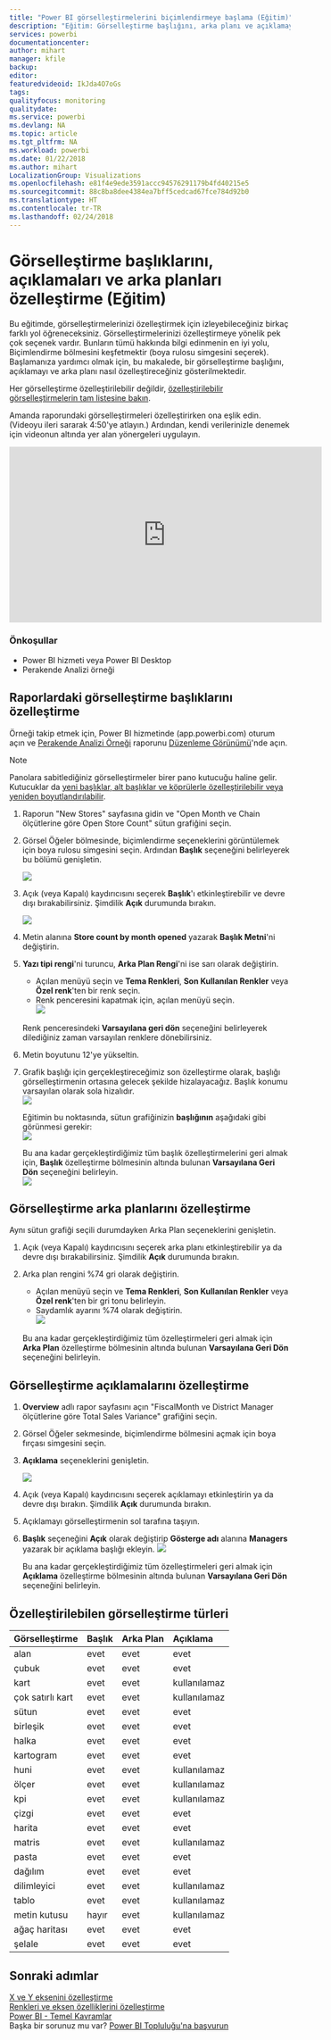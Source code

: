 ```yaml
---
title: "Power BI görselleştirmelerini biçimlendirmeye başlama (Eğitim)"
description: "Eğitim: Görselleştirme başlığını, arka planı ve açıklamayı özelleştirme"
services: powerbi
documentationcenter: 
author: mihart
manager: kfile
backup: 
editor: 
featuredvideoid: IkJda4O7oGs
tags: 
qualityfocus: monitoring
qualitydate: 
ms.service: powerbi
ms.devlang: NA
ms.topic: article
ms.tgt_pltfrm: NA
ms.workload: powerbi
ms.date: 01/22/2018
ms.author: mihart
LocalizationGroup: Visualizations
ms.openlocfilehash: e81f4e9ede3591accc94576291179b4fd40215e5
ms.sourcegitcommit: 88c8ba8dee4384ea7bff5cedcad67fce784d92b0
ms.translationtype: HT
ms.contentlocale: tr-TR
ms.lasthandoff: 02/24/2018
---
```

# <a name="customize-visualization-titles-legends-and-backgrounds-tutorial"></a>Görselleştirme başlıklarını, açıklamaları ve arka planları özelleştirme (Eğitim)
Bu eğitimde, görselleştirmelerinizi özelleştirmek için izleyebileceğiniz birkaç farklı yol öğreneceksiniz.   Görselleştirmelerinizi özelleştirmeye yönelik pek çok seçenek vardır. Bunların tümü hakkında bilgi edinmenin en iyi yolu, Biçimlendirme bölmesini keşfetmektir (boya rulosu simgesini seçerek).  Başlamanıza yardımcı olmak için, bu makalede, bir görselleştirme başlığını, açıklamayı ve arka planı nasıl özelleştireceğiniz gösterilmektedir.  

Her görselleştirme özelleştirilebilir değildir, [özelleştirilebilir görselleştirmelerin tam listesine bakın](#list).  

Amanda raporundaki görselleştirmeleri özelleştirirken ona eşlik edin. (Videoyu ileri sararak 4:50'ye atlayın.) Ardından, kendi verilerinizle denemek için videonun altında yer alan yönergeleri uygulayın.

<iframe width="560" height="315" src="https://www.youtube.com/embed/IkJda4O7oGs" frameborder="0" allowfullscreen></iframe>

### <a name="prerequisites"></a>Önkoşullar
- Power BI hizmeti veya Power BI Desktop
- Perakende Analizi örneği

## <a name="customize-visualization-titles-in-reports"></a>Raporlardaki görselleştirme başlıklarını özelleştirme
Örneği takip etmek için, Power BI hizmetinde (app.powerbi.com) oturum açın ve [Perakende Analizi Örneği](sample-datasets.md) raporunu [Düzenleme Görünümü](service-interact-with-a-report-in-editing-view.md)'nde açın.

> [!NOTE]
> Panolara sabitlediğiniz görselleştirmeler birer pano kutucuğu haline gelir.  Kutucuklar da [yeni başlıklar, alt başlıklar ve köprülerle özelleştirilebilir veya yeniden boyutlandırılabilir](service-dashboard-edit-tile.md).
> 
> 

1. Raporun "New Stores" sayfasına gidin ve "Open Month ve Chain ölçütlerine göre Open Store Count" sütun grafiğini seçin.
2. Görsel Öğeler bölmesinde, biçimlendirme seçeneklerini görüntülemek için boya rulosu simgesini seçin.  Ardından **Başlık** seçeneğini belirleyerek bu bölümü genişletin.  
   
   ![](media/power-bi-visualization-customize-title-background-and-legend/power-bi-formatting-menu.png)
3. Açık (veya Kapalı) kaydırıcısını seçerek **Başlık**'ı etkinleştirebilir ve devre dışı bırakabilirsiniz. Şimdilik **Açık** durumunda bırakın.  
   
   ![](media/power-bi-visualization-customize-title-background-and-legend/onoffslider.png)
4. Metin alanına **Store count by month opened** yazarak **Başlık Metni**'ni değiştirin.  
5. **Yazı tipi rengi**'ni turuncu, **Arka Plan Rengi**'ni ise sarı olarak değiştirin.
   
   * Açılan menüyü seçin ve **Tema Renkleri**, **Son Kullanılan Renkler** veya **Özel renk**'ten bir renk seçin.
   * Renk penceresini kapatmak için, açılan menüyü seçin.  
     ![](media/power-bi-visualization-customize-title-background-and-legend/customizecolorpicker.png)
   
   Renk penceresindeki **Varsayılana geri dön** seçeneğini belirleyerek dilediğiniz zaman varsayılan renklere dönebilirsiniz.
6. Metin boyutunu 12'ye yükseltin.
7. Grafik başlığı için gerçekleştireceğimiz son özelleştirme olarak, başlığı görselleştirmenin ortasına gelecek şekilde hizalayacağız. Başlık konumu varsayılan olarak sola hizalıdır.  
   ![](media/power-bi-visualization-customize-title-background-and-legend/customizealign.png)
   
    Eğitimin bu noktasında, sütun grafiğinizin **başlığının** aşağıdaki gibi görünmesi gerekir:  
    ![](media/power-bi-visualization-customize-title-background-and-legend/tutorialprogress1.png)
   
    Bu ana kadar gerçekleştirdiğimiz tüm başlık özelleştirmelerini geri almak için, **Başlık** özelleştirme bölmesinin altında bulunan **Varsayılana Geri Dön** seçeneğini belirleyin.  
    ![](media/power-bi-visualization-customize-title-background-and-legend/revertall.png)

## <a name="customize-visualization-backgrounds"></a>Görselleştirme arka planlarını özelleştirme
Aynı sütun grafiği seçili durumdayken Arka Plan seçeneklerini genişletin.

1. Açık (veya Kapalı) kaydırıcısını seçerek arka planı etkinleştirebilir ya da devre dışı bırakabilirsiniz. Şimdilik **Açık** durumunda bırakın.
2. Arka plan rengini %74 gri olarak değiştirin.
   
   * Açılan menüyü seçin ve **Tema Renkleri**, **Son Kullanılan Renkler** veya **Özel renk**'ten bir gri tonu belirleyin.
   * Saydamlık ayarını %74 olarak değiştirin.   
     ![](media/power-bi-visualization-customize-title-background-and-legend/power-bi-customize-background.png)
   
   Bu ana kadar gerçekleştirdiğimiz tüm özelleştirmeleri geri almak için **Arka Plan** özelleştirme bölmesinin altında bulunan **Varsayılana Geri Dön** seçeneğini belirleyin.

## <a name="customize-visualization-legends"></a>Görselleştirme açıklamalarını özelleştirme
1. **Overview** adlı rapor sayfasını açın "FiscalMonth ve District Manager ölçütlerine göre Total Sales Variance" grafiğini seçin.
2. Görsel Öğeler sekmesinde, biçimlendirme bölmesini açmak için boya fırçası simgesini seçin.  
3. **Açıklama** seçeneklerini genişletin.
   
      ![](media/power-bi-visualization-customize-title-background-and-legend/legend.png)
4. Açık (veya Kapalı) kaydırıcısını seçerek açıklamayı etkinleştirin ya da devre dışı bırakın. Şimdilik **Açık** durumunda bırakın.
5. Açıklamayı görselleştirmenin sol tarafına taşıyın.    
6. **Başlık** seçeneğini **Açık** olarak değiştirip **Gösterge adı** alanına **Managers** yazarak bir açıklama başlığı ekleyin.
   ![](media/power-bi-visualization-customize-title-background-and-legend/legend-move.png)
   
   Bu ana kadar gerçekleştirdiğimiz tüm özelleştirmeleri geri almak için **Açıklama** özelleştirme bölmesinin altında bulunan **Varsayılana Geri Dön** seçeneğini belirleyin.

<a name="list"></a>

## <a name="visualization-types-that-can-be-customized"></a>Özelleştirilebilen görselleştirme türleri
| Görselleştirme | Başlık | Arka Plan | Açıklama |
|:--- |:--- |:--- |:--- |
| alan |evet |evet |evet |
| çubuk |evet |evet |evet |
| kart |evet |evet |kullanılamaz |
| çok satırlı kart |evet |evet |kullanılamaz |
| sütun |evet |evet |evet |
| birleşik |evet |evet |evet |
| halka |evet |evet |evet |
| kartogram |evet |evet |evet |
| huni |evet |evet |kullanılamaz |
| ölçer |evet |evet |kullanılamaz |
| kpi |evet |evet |kullanılamaz |
| çizgi |evet |evet |evet |
| harita |evet |evet |evet |
| matris |evet |evet |kullanılamaz |
| pasta |evet |evet |evet |
| dağılım |evet |evet |evet |
| dilimleyici |evet |evet |kullanılamaz |
| tablo |evet |evet |kullanılamaz |
| metin kutusu |hayır |evet |kullanılamaz |
| ağaç haritası |evet |evet |evet |
| şelale |evet |evet |evet |

## <a name="next-steps"></a>Sonraki adımlar
[X ve Y eksenini özelleştirme](power-bi-visualization-customize-x-axis-and-y-axis.md)  
[Renkleri ve eksen özelliklerini özelleştirme](service-getting-started-with-color-formatting-and-axis-properties.md)  
[Power BI - Temel Kavramlar](service-basic-concepts.md)  
Başka bir sorunuz mu var? [Power BI Topluluğu'na başvurun](http://community.powerbi.com/)

